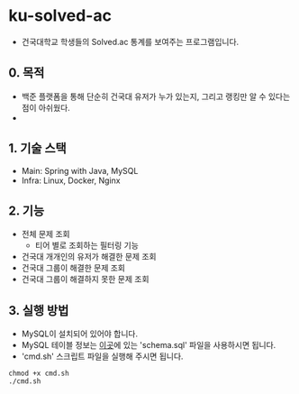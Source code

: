 # ku-solved-ac
- 건국대학교 학생들의 Solved.ac 통계를 보여주는 프로그램입니다.

## 0. 목적
- 백준 플랫폼을 통해 단순히 건국대 유저가 누가 있는지, 그리고 랭킹만 알 수 있다는 점이 아쉬웠다.
- 

## 1. 기술 스택
- Main: Spring with Java, MySQL
- Infra: Linux, Docker, Nginx

## 2. 기능
- 전체 문제 조회
  - 티어 별로 조회하는 필터링 기능
- 건국대 개개인의 유저가 해결한 문제 조회
- 건국대 그룹이 해결한 문제 조회
- 건국대 그룹이 해결하지 못한 문제 조회

## 3. 실행 방법
- MySQL이 설치되어 있어야 합니다.
- MySQL 테이블 정보는 [이곳](https://github.com/pjy1368/ku-boj-solved-ac/tree/main/src/main/resources)에 있는 'schema.sql' 파일을 사용하시면 됩니다.
- 'cmd.sh' 스크립트 파일을 실행해 주시면 됩니다.
```
chmod +x cmd.sh
./cmd.sh
```
